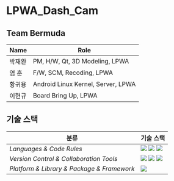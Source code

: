 # LPWA_Dash_Cam

## Team Bermuda
|Name|Role|
|---|--------|
|박재완|PM, H/W, Qt, 3D Modeling, LPWA|
|염  훈|F/W, SCM, Recoding, LPWA|
|황귀용|Android Linux Kernel, Server, LPWA|
|이현규|Board Bring Up, LPWA|

## 기술 스택

| <center>분류</center> |<center>기술 스택</center>|
| :-------------------- | :-------------------------------------------------------------------------------------------------------------------------------------------------------------------------------------------------------------------------------------------------------------------------------------------------------------------------------------------------------------------------------------------------------------------------------------------- |
| *Languages & Code Rules*|<img src="https://img.shields.io/badge/C-A8B9CC?style=flat-square&logo=Coursera&logoColor=white"/> <img src="https://img.shields.io/badge/C++-00599C?style=flat-square&logo=C%2B%2B&logoColor=white"/> <img src="https://img.shields.io/badge/Python-3776AB?style=flat-square&logo=Python&logoColor=white"/>|
| *Version Control & Collaboration Tools*|<img src="https://img.shields.io/badge/Git-F05032?style=flat-square&logo=Git&logoColor=white"/> <img src="https://img.shields.io/badge/GitHub-181717?style=flat-square&logo=GitHub&logoColor=white"/> <img src="https://img.shields.io/badge/Notion-000000?style=flat-square&logo=Notion&logoColor=white"/>|
| *Platform & Library & Package & Framework*|<img src="https://img.shields.io/badge/Qt-41CD52?style=flat-square&logo=Qt&logoColor=white"/>|
